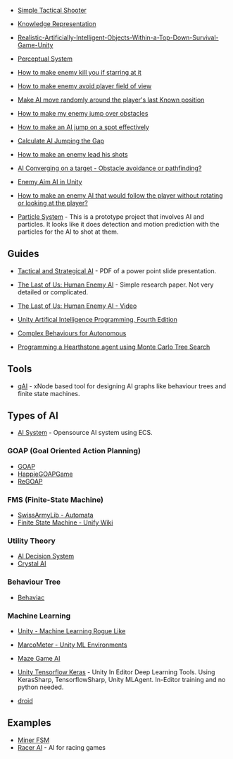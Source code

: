 * [Simple Tactical Shooter](https://github.com/AlexJohnKennedy/SimpleTacticalShooter)
* [Knowledge Representation](https://github.com/chris-gong/knowledge-representation)
* [Realistic-Artificially-Intelligent-Objects-Within-a-Top-Down-Survival-Game-Unity](https://github.com/CBerger1997/Realistic-Artificially-Intelligent-Objects-Within-a-Top-Down-Survival-Game-Unity-)
* [Perceptual System](https://github.com/IceLanguage/LinHoweGameAlgorithm/tree/master/Assets/Scripts/08-PerceptualSystem)

* [How to make enemy kill you if starring at it](https://answers.unity.com/questions/319733/how-to-make-enemy-kill-you-if-starring-at-it.html)
* [How to make enemy avoid player field of view](https://answers.unity.com/questions/988301/how-to-make-enemy-avoid-player-field-of-view.html)
* [Make AI move randomly around the player's last Known position](https://answers.unity.com/questions/1264164/making-the-ai-move-randomly-around-the-players-las.html)
* [How to make my enemy jump over obstacles](https://answers.unity.com/questions/172740/finalyy-my-first-game-in-unity-you-must-see-this.html)
* [How to make an AI jump on a spot effectively](https://gamedev.stackexchange.com/questions/37916/making-ai-jump-on-a-spot-effectively)
* [Calculate AI Jumping the Gap](https://answers.unity.com/questions/973058/calculate-ai-jumping-the-gap.html)
* [How to make an enemy lead his shots](https://answers.unity.com/questions/506772/how-do-i-make-an-enemy-lead-his-shots.html)

* [AI Converging on a target - Obstacle avoidance or pathfinding?](https://answers.unity.com/questions/396309/ai-converging-on-a-target-obstacle-avoidance-or-pa.html)

* [Enemy Aim AI in Unity](http://www.theappguruz.com/blog/enemy-aim-ai-unity)
* [How to make an enemy AI that would follow the player without rotating or looking at the player?](https://stackoverflow.com/questions/16844020/how-to-make-an-enemy-ai-that-would-follow-the-player-without-rotating-or-looking)

* [Particle System](https://github.com/JoachimLaviolette/particle-system) - This is a prototype project that involves AI and particles.  It looks like it does detection and motion prediction with the particles for the AI to shot at them.



## Guides
* [Tactical and Strategical AI](http://www.cse.scu.edu/~tschwarz/COEN129/PPT/Tactical%20and%20Strategical%20AI.pdf) - PDF of a power point slide presentation.
* [The Last of Us: Human Enemy AI](http://gamelabgraz.com/wp-content/uploads/2017/02/Humam-AI-summary.pdf) - Simple research paper.  Not very detailed or complicated.
* [The Last of Us: Human Enemy AI - Video](http://www.gdcvault.com/play/1020338/The-Last-of-Us-Human)
* [Unity Artifical Intelligence Programming, Fourth Edition](https://github.com/PacktPublishing/Unity-Artificial-Intelligence-Programming-Fourth-Edition)
* [Complex Behaviours for Autonomous](http://pievisdev.blogspot.com/2015/05/complex-behaviours-for-autonomous.html)

* [Programming a Hearthstone agent using Monte Carlo Tree Search](https://daim.idi.ntnu.no/masteroppgaver/014/14750/masteroppgave.pdf)

## Tools

* [qAI](https://github.com/jlreymendez/qAI) - xNode based tool for designing AI graphs like behaviour trees and finite state machines.
## Types of AI

* [AI System](https://github.com/BuildingBetterGames/AISystem) - Opensource AI system using ECS.

### GOAP (Goal Oriented Action Planning)
* [GOAP](https://github.com/sploreg/goap)
* [HappieGOAPGame](https://github.com/anneomcl/HappieGOAPGame)
* [ReGOAP](https://github.com/luxkun/ReGoap)

### FMS (Finite-State Machine)
* [SwissArmyLib - Automata](https://github.com/ArchonInteractive/SwissArmyLib/tree/master/Archon.SwissArmyLib/Automata)
* [Finite State Machine - Unify Wiki](http://wiki.unity3d.com/index.php?title=Finite_State_Machine)
### Utility Theory
* [AI Decision System](https://github.com/vichasselmann/aidecisionsystem)
* [Crystal AI](https://github.com/igiagkiozis/CrystalAI)
### Behaviour Tree
* [Behaviac](https://github.com/Tencent/behaviac)
### Machine Learning
* [Unity - Machine Learning Rogue Like](https://github.com/UnityTechnologies/MachineLearningRoguelike)
* [MarcoMeter - Unity ML Environments](https://github.com/MarcoMeter/Unity-ML-Environments)
* [Maze Game AI](https://github.com/tavik000/MazeGameAI)

* [Unity Tensorflow Keras](https://github.com/tcmxx/UnityTensorflowKeras) - Unity In Editor Deep Learning Tools. Using KerasSharp, TensorflowSharp, Unity MLAgent. In-Editor training and no python needed. 

* [droid](https://github.com/sintefneodroid/droid)

## Examples

* [Miner FSM](https://github.com/igna92ts/unity_miner_fsm)
* [Racer AI](https://github.com/jcbang/RacerAI) - AI for racing games
